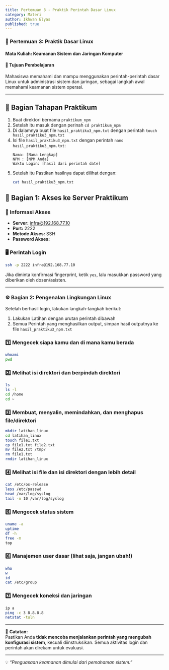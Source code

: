 ```yaml
---
title: Pertemuan 3 - Praktik Perintah Dasar Linux
category: Materi
author: Ikhwan Elyas
published: true
---
```


### 🧠 Pertemuan 3: Praktik Dasar Linux
#### Mata Kuliah: Keamanan Sistem dan Jaringan Komputer

#### 🎯 Tujuan Pembelajaran
Mahasiswa memahami dan mampu menggunakan perintah-perintah dasar Linux untuk administrasi sistem dan jaringan, sebagai langkah awal memahami keamanan sistem operasi.

---


## 🧠 Bagian Tahapan Praktikum

1. Buat direktori bernama `praktikum_npm`
2. Setelah itu masuk dengan perinah `cd praktikum_npm`
3. Di dalamnya buat file `hasil_praktiku3_npm.txt` dengan perintah `touch hasil_praktiku3_npm.txt` 
4. Isi file `hasil_praktiku3_npm.txt` dengan perintah `nano hasil_praktiku3_npm.txt`:
   ```
   Nama: [Nama Lengkap]
   NPM : [NPM Anda]
   Waktu Login: [hasil dari perintah date]
   ```
4. Setelah itu Pastikan hasilnya dapat dilihat dengan:
   ```bash
   cat hasil_praktiku3_npm.txt
   ```

## 🧩 Bagian 1: Akses ke Server Praktikum

### 🔐 Informasi Akses
- **Server:** infra@192.168.77.10  
- **Port:** 2222  
- **Metode Akses:** SSH
- **Password Akses:**   

### 🖥️ Perintah Login
```bash
ssh -p 2222 infra@192.168.77.10
```

Jika diminta konfirmasi fingerprint, ketik `yes`, lalu masukkan password yang diberikan oleh dosen/asisten.

---

### ⚙️ Bagian 2: Pengenalan Lingkungan Linux

Setelah berhasil login, lakukan langkah-langkah berikut:
1. Lakukan Latihan dengan urutan perintah dibawah
2. Semua Perintah yang menghasilkan output, simpan hasil outputnya ke file `hasil_praktiku3_npm.txt`

### 1️⃣ Mengecek siapa kamu dan di mana kamu berada
```bash
whoami
pwd
```

### 2️⃣ Melihat isi direktori dan berpindah direktori
```bash
ls
ls -l
cd /home
cd ~
```

### 3️⃣ Membuat, menyalin, memindahkan, dan menghapus file/direktori
```bash
mkdir latihan_linux
cd latihan_linux
touch file1.txt
cp file1.txt file2.txt
mv file2.txt /tmp/
rm file1.txt
rmdir latihan_linux
```

### 4️⃣ Melihat isi file dan isi direktori dengan lebih detail
```bash
cat /etc/os-release
less /etc/passwd
head /var/log/syslog
tail -n 10 /var/log/syslog
```

### 5️⃣ Mengecek status sistem
```bash
uname -a
uptime
df -h
free -m
top
```

### 6️⃣ Manajemen user dasar (lihat saja, jangan ubah!)
```bash
who
w
id
cat /etc/group
```

### 7️⃣ Mengecek koneksi dan jaringan
```bash
ip a
ping -c 3 8.8.8.8
netstat -tuln
```

---


📘 **Catatan:**  
Pastikan Anda **tidak mencoba menjalankan perintah yang mengubah konfigurasi sistem**, kecuali diinstruksikan. Semua aktivitas login dan perintah akan direkam untuk evaluasi.

---

💡 *“Penguasaan keamanan dimulai dari pemahaman sistem.”*
